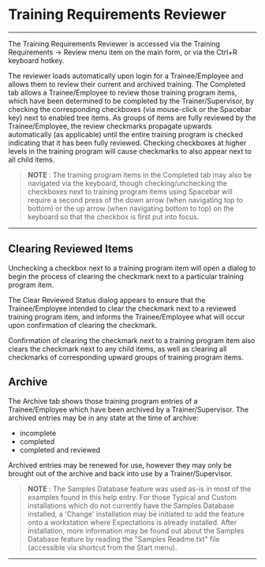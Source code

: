 # Training Requirements Reviewer

***

The Training Requirements Reviewer is accessed via the Training Requirements -> Review menu item on the main form, or via the Ctrl+R keyboard hotkey.

The reviewer loads automatically upon login for a Trainee/Employee and allows them to review their current and archived training.  The Completed tab allows a Trainee/Employee to review those training program items, which have been determined to be completed by the Trainer/Supervisor, by checking the corresponding checkboxes (via mouse-click or the Spacebar key) next to enabled tree items.  As groups of items are fully reviewed by the Trainee/Employee, the review checkmarks propagate upwards automatically (as applicable) until the entire training program is checked indicating that it has been fully reviewed.  Checking checkboxes at higher levels in the training program will cause checkmarks to also appear next to all child items.

> **NOTE** : The training program items in the Completed tab may also be navigated via the keyboard, though checking/unchecking the checkboxes next to training program items using Spacebar will require a second press of the down arrow (when navigating top to bottom) or the up arrow (when navigating bottom to top) on the keyboard so that the checkbox is first put into focus.

***

## Clearing Reviewed Items

Unchecking a checkbox next to a training program item will open a dialog to begin the process of clearing the checkmark next to a particular training program item.

The Clear Reviewed Status dialog appears to ensure that the Trainee/Employee intended to clear the checkmark next to a reviewed training program item, and informs the Trainee/Employee what will occur upon confirmation of clearing the checkmark.

Confirmation of clearing the checkmark next to a training program item also clears the checkmark next to any child items, as well as clearing all checkmarks of corresponding upward groups of training program items.

## Archive

The Archive tab shows those training program entries of a Trainee/Employee which have been archived by a Trainer/Supervisor.  The archived entries may be in any state at the time of archive:

* incomplete
* completed
* completed and reviewed

Archived entries may be renewed for use, however they may only be brought out of the archive and back into use by a Trainer/Supervisor.

> **NOTE** : The Samples Database feature was used as-is in most of the examples found in this help entry.  For those Typical and Custom installations which do not currently have the Samples Database installed, a 'Change' installation may be initiated to add the feature onto a workstation where Expectations is already installed.  After installation, more information may be found out about the Samples Database feature by reading the "Samples Readme.txt" file (accessible via shortcut from the Start menu).

***
